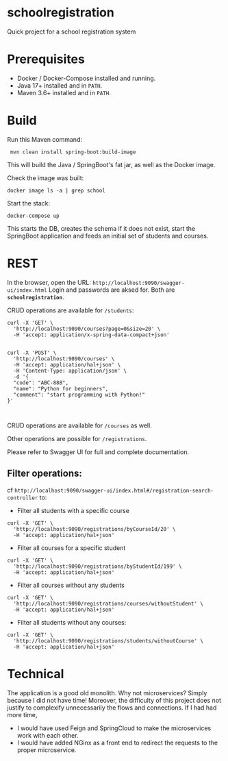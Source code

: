# schoolregistration
Quick project for a school registration system

# Prerequisites

* Docker / Docker-Compose installed and running.
* Java 17+ installed and in `PATH`.
* Maven 3.6+ installed and in `PATH`.

# Build

Run this Maven command:
```
 mvn clean install spring-boot:build-image
```

This will build the Java / SpringBoot's fat jar, as well as the Docker image.

Check the image was built:
```
docker image ls -a | grep school
```

Start the stack:
```
docker-compose up
```

This starts the DB, creates the schema if it does not exist, start the SpringBoot application and feeds an initial set of students and courses.

# REST

In the browser, open the URL: `http://localhost:9090/swagger-ui/index.html`
Login and passwords are aksed for. Both are **`schoolregistration`**.

CRUD operations are available for `/students`:
```
curl -X 'GET' \
  'http://localhost:9090/courses?page=0&size=20' \
  -H 'accept: application/x-spring-data-compact+json'


curl -X 'POST' \
  'http://localhost:9090/courses' \
  -H 'accept: application/hal+json' \
  -H 'Content-Type: application/json' \
  -d '{
  "code": "ABC-888",
  "name": "Python for beginners",
  "comment": "start programming with Python!"
}'

  
  ```

CRUD operations are available for `/courses` as well.

Other operations are possible for `/registrations`.

Please refer to Swagger UI for full and complete documentation.

## Filter operations:

cf `http://localhost:9090/swagger-ui/index.html#/registration-search-controller` to:
* Filter all students with a specific course
```
curl -X 'GET' \
  'http://localhost:9090/registrations/byCourseId/20' \
  -H 'accept: application/hal+json'
```
* Filter all courses for a specific student
```
curl -X 'GET' \
  'http://localhost:9090/registrations/byStudentId/199' \
  -H 'accept: application/hal+json'
```
* Filter all courses without any students
```
curl -X 'GET' \
  'http://localhost:9090/registrations/courses/withoutStudent' \
  -H 'accept: application/hal+json'
```
* Filter all students without any courses:
```
curl -X 'GET' \
  'http://localhost:9090/registrations/students/withoutCourse' \
  -H 'accept: application/hal+json'
```

# Technical

The application is a good old monolith. Why not microservices? Simply because I did not have time! Moreover, the difficulty of this project does not justify to complexify unnecessarily the flows and connections.
If I had had more time, 
* I would have used Feign and SpringCloud to make the microservices work with each other.
* I would have added NGinx as a front end to redirect the requests to the proper microservice.